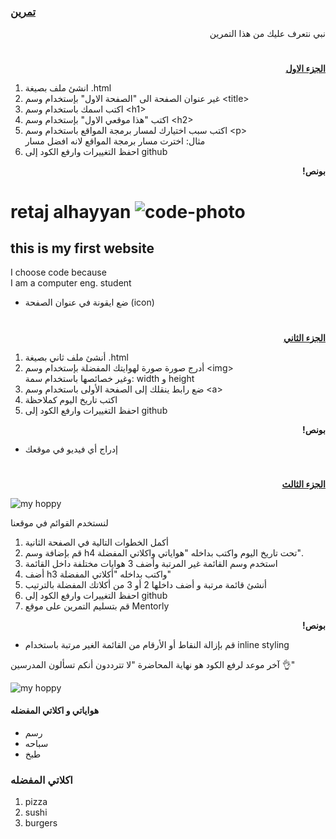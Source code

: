 
<p dir="rtl">
<h3><a href="https://github.com/kuwaitcodes/web-cw-1">تمرين </a></h3></p>


<p dir="rtl">
نبي نتعرف عليك من هذا التمرين</p>
<h1></h1>
<p dir="rtl">
 <strong><a href="https://docs.google.com/document/d/1stcvqGYWDplD6eUdKk-LS_OkbApIlOyDXrQJ3rbIBoc/edit">الجزء الاول</a></strong></p>



1.  انشئ ملف بصيغة .html
2. غير عنوان الصفحة الى "الصفحة الاول" بإستخدام وسم &lt;title>
3. اكتب اسمك باستخدام وسم &lt;h1>
4. اكتب "هذا موقعي الاول" بإستخدام وسم &lt;h2>
5. اكتب سبب اختيارك لمسار برمجة المواقع باستخدام وسم &lt;p> \
مثال: اخترت مسار برمجة المواقع لانه افضل مسار
6. احفظ التغييرات وارفع الكود إلى github
<p dir="rtl">
<strong>بونص!</strong></p>

<!DOCTYPE html>
<html lang="en">
<head>
    <title>الصفحة الاول </title>
</head>
<body>
    <h1> retaj alhayyan <img src="/assets/code.jpeg" alt="code-photo">
    </h1>
    <h2>this is my first website</h2>
    <p> I choose code because <br> I am a computer eng. student </p>
</body>
</html> 


* ضع ايقونة في عنوان الصفحة (icon)

<h1></h1>
<p dir="rtl">
<strong><a href="https://docs.google.com/document/d/1sA89c0LxxoBCoTHY9UvwdLftiFQ1g3EhAYEMoltLLTg/edit#">الجزء الثاني</a></strong></p>



1. أنشئ ملف ثاني بصيغة .html
2. أدرج صورة صورة لهوايتك المفضلة بإستخدام وسم &lt;img> \
وغير خصائصها باستخدام سمة: width و height
3. ضع رابط ينقلك إلى الصفحة الأولى باستخدام وسم &lt;a> 
4. اكتب تاريخ اليوم كملاحظة
5. احفظ التغييرات وارفع الكود إلى github
<p dir="rtl">
<strong>بونص!</strong></p>

<p dir="rtl">

* إدراج أي فيديو في موقعك
<h1></h1>
<p dir="rtl">
<strong><a href="https://docs.google.com/document/d/1BA8t5-qKIBhLCSQFKYVx9syLgFAapT6lXDlLHpM0jmg/edit">الجزء الثالث</a></strong></p>
<!DOCTYPE html>
<html lang="en">
<head>
    <title>part2</title>
</head>
<body>
    <img src="./image.webp" alt="my hoppy">
    <a href="./classwork/part1.html"></a>
    <!-- thu,23jun2022 -->
</body>
</html>

لنستخدم القوائم في موقعنا

1. أكمل الخطوات التالية في الصفحة الثانية
2. قم بإضافة وسم  h4  تحت تاريخ اليوم واكتب بداخله "هواياتي واكلاتي المفضلة".
3. استخدم وسم القائمة غير المرتبة وأضف 3 هوايات مختلفة داخل القائمة 
4. أضف h3 واكتب بداخله "أكلاتي المفضلة"
5. أنشئ قائمة مرتبة و أضف داخلها 2 أو 3 من أكلاتك المفضلة بالترتيب 
6. احفظ التغييرات وارفع الكود إلى github
7. قم بتسليم التمرين على موقع Mentorly

<p dir="rtl">
<strong>بونص!</strong></p>

<p dir="rtl">

* قم بإزالة النقاط أو الأرقام من القائمة الغير مرتبة باستخدام inline styling

آخر موعد لرفع الكود هو نهاية المحاضرة "لا تترددون أنكم تسألون المدرسين 👌"
<!DOCTYPE html>
<html lang="en">
<head>
    <title>part2</title>
</head>
<body>
    <img src="./image.webp" alt="my hoppy">
    <a href="./classwork/part1.html"></a>
    <!-- thu,23jun2022 -->
    <h4>
        هواياتي و اكلاتي المفضله
    </h4>
    <ul>
        <li>رسم</li>
        <li>سباحه</li>
        <li>طبخ</li>
    </ul>
    <h3>اكلاتي المفضله</h3>
    <ol>
        <li>pizza</li>
        <li>sushi</li>
        <li>burgers</li>
    </ol>
</body>
</html>